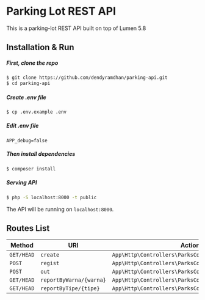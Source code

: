 # Parking Lot REST API

This is a parking-lot REST API built on top of Lumen 5.8

## Installation & Run

##### First, clone the repo

```bash
$ git clone https://github.com/dendyramdhan/parking-api.git
$ cd parking-api
```

##### Create .env file

```bash
$ cp .env.example .env
```

##### Edit .env file

```env
APP_debug=false
```

##### Then install dependencies

```bash
$ composer install
```

##### Serving API

```bash
$ php -S localhost:8000 -t public
```

The API will be running on `localhost:8000`.

## Routes List

| Method     | URI                     | Action                                               |
| ---------- | ----------------------- | ---------------------------------------------------- |
| `GET/HEAD` | `create`                | `App\Http\Controllers\ParksController@create`        |
| `POST`     | `regist`                | `App\Http\Controllers\ParksController@regist`        |
| `POST`     | `out`                   | `App\Http\Controllers\ParksController@out`           |
| `GET/HEAD` | `reportByWarna/{warna}` | `App\Http\Controllers\ParksController@reportByWarna` |
| `GET/HEAD` | `reportByTipe/{tipe}`   | `App\Http\Controllers\ParksController@reportByTipe`  |
